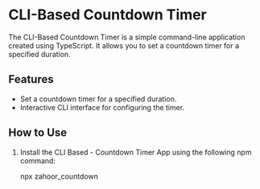 # CLI-Based Countdown Timer

The CLI-Based Countdown Timer is a simple command-line application created using TypeScript. It allows you to set a countdown timer for a specified duration.

## Features

- Set a countdown timer for a specified duration.
- Interactive CLI interface for configuring the timer.

## How to Use

1. Install the CLI Based - Countdown Timer App using the following npm command:

   npx zahoor_countdown